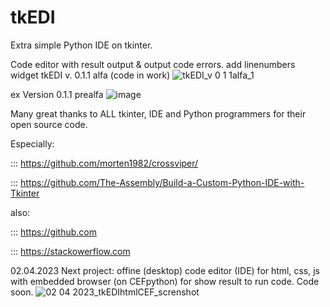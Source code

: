 # tkEDI

Extra simple Python IDE on tkinter.

Code editor with result output &amp; output code errors.
add linenumbers widget tkEDI v. 0.1.1 alfa (code in work)
![tkEDI_v 0 1 1alfa_1](https://user-images.githubusercontent.com/98592440/213202218-8916e8e0-c3ac-43f8-9e7a-03ddb3d2f2a0.jpg)

ex Version 0.1.1 prealfa
![image](https://user-images.githubusercontent.com/98592440/212129221-f777fc08-97d6-4c29-b093-588f4a09294b.png)

Many great thanks to ALL tkinter, IDE and Python programmers for their open source code. 

Especially:

::: https://github.com/morten1982/crossviper/

::: https://github.com/The-Assembly/Build-a-Custom-Python-IDE-with-Tkinter

also:

::: https://github.com

::: https://stackowerflow.com

02.04.2023 Next project: offine (desktop) code editor (IDE) for html, css, js with embedded browser (on CEFpython) for show result to run code. Code soon.
![02 04 2023_tkEDIhtmlCEF_screnshot](https://user-images.githubusercontent.com/98592440/229360518-124cc813-6096-4cdf-8ea9-12286ed321bf.jpg)

